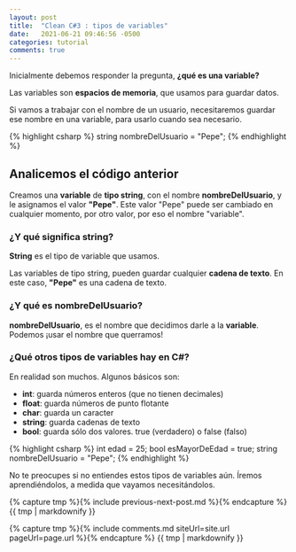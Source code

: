 ```yaml
---
layout: post
title:  "Clean C#3 : tipos de variables"
date:   2021-06-21 09:46:56 -0500
categories: tutorial
comments: true
---
```


Inicialmente debemos responder la pregunta, **¿qué es una variable?**

Las variables son **espacios de memoria**, que usamos para guardar datos.

Si vamos a trabajar con el nombre de un usuario, necesitaremos guardar ese nombre en una variable, para usarlo cuando sea necesario.

{% highlight csharp %}
string nombreDelUsuario = "Pepe";
{% endhighlight %}

## Analicemos el código anterior

Creamos una **variable** de **tipo string**, con el nombre **nombreDelUsuario**, y le asignamos el valor **"Pepe"**.
Este valor "Pepe" puede ser cambiado en cualquier momento, por otro valor, por eso el nombre "variable".

### ¿Y qué significa string?
**String** es el tipo de variable que usamos.

Las variables de tipo string, pueden guardar cualquier **cadena de texto**. En este caso, **"Pepe"** es una cadena de texto.

### ¿Y qué es nombreDelUsuario?
**nombreDelUsuario**, es el nombre que decidimos darle a la **variable**. Podemos ¡usar el nombre que querramos!


### ¿Qué otros tipos de variables hay en C#?

En realidad son muchos. Algunos básicos son:

- **int**: guarda números enteros (que no tienen decimales)
- **float**: guarda números de punto flotante
- **char**: guarda un caracter
- **string**: guarda cadenas de texto
- **bool**: guarda sólo dos valores. true (verdadero) o false (falso)

{% highlight csharp %}
int edad = 25;
bool esMayorDeEdad = true;
string nombreDelUsuario = "Pepe";
{% endhighlight %}

No te preocupes si no entiendes estos tipos de variables aún.
Íremos aprendiéndolos, a medida que vayamos necesitándolos.

{% capture tmp %}{% include previous-next-post.md %}{% endcapture %}
{{ tmp | markdownify }}

{% capture tmp %}{% include comments.md siteUrl=site.url pageUrl=page.url %}{% endcapture %}
{{ tmp | markdownify }}